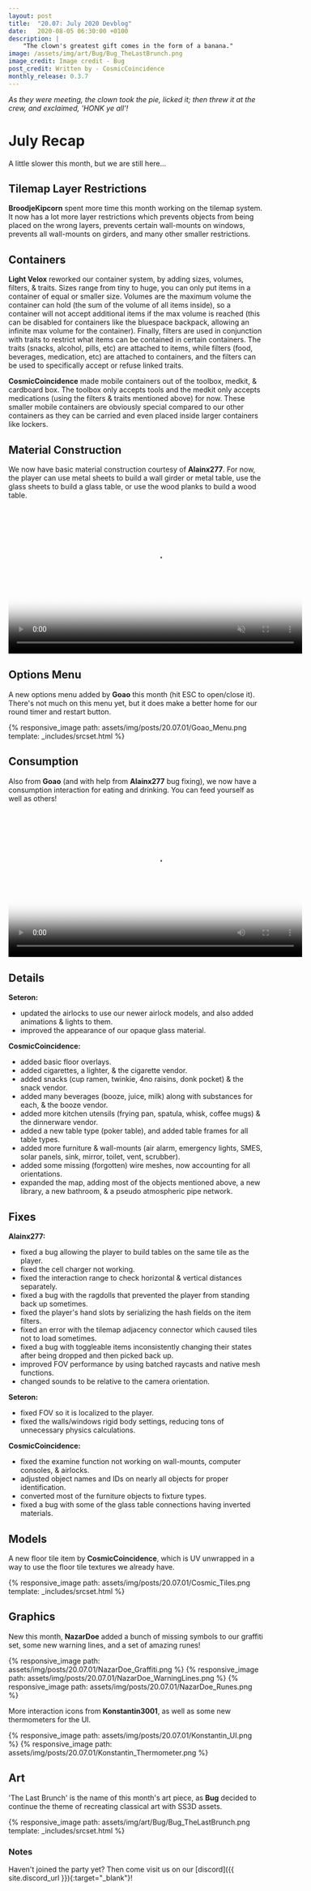 ```yaml
---
layout: post
title:  "20.07: July 2020 Devblog"
date:   2020-08-05 06:30:00 +0100
description: |
    "The clown's greatest gift comes in the form of a banana."
image: /assets/img/art/Bug/Bug_TheLastBrunch.png
image_credit: Image credit - Bug
post_credit: Written by - CosmicCoincidence
monthly_release: 0.3.7
---
```


*As they were meeting, the clown took the pie, licked it; then threw it at the crew, and exclaimed, 'HONK ye all'!*

# July Recap

A little slower this month, but we are still here...

## Tilemap Layer Restrictions

**BroodjeKipcorn** spent more time this month working on the tilemap system. It now has a lot more layer restrictions which prevents objects from being placed on the wrong layers, prevents certain wall-mounts on windows, prevents all wall-mounts on girders, and many other smaller restrictions.

## Containers

**Light Velox** reworked our container system, by adding sizes, volumes, filters, & traits. Sizes range from tiny to huge, you can only put items in a container of equal or smaller size. Volumes are the maximum volume the container can hold (the sum of the volume of all items inside), so a container will not accept additional items if the max volume is reached (this can be disabled for containers like the bluespace backpack, allowing an infinite max volume for the container). Finally, filters are used in conjunction with traits to restrict what items can be contained in certain containers. The traits (snacks, alcohol, pills, etc) are attached to items, while filters (food, beverages, medication, etc) are attached to containers, and the filters can be used to specifically accept or refuse linked traits.

**CosmicCoincidence** made mobile containers out of the toolbox, medkit, & cardboard box. The toolbox only accepts tools and the medkit only accepts medications (using the filters & traits mentioned above) for now. These smaller mobile containers are obviously special compared to our other containers as they can be carried and even placed inside larger containers like lockers.

## Material Construction

We now have basic material construction courtesy of **Alainx277**. For now, the player can use metal sheets to build a wall girder or metal table, use the glass sheets to build a glass table, or use the wood planks to build a wood table.

<video controls muted poster="{{ site.baseurl }}/assets/img/posts/20.07.01/Alain_Construction.png" width="580px">
  <source src="{{ site.baseurl }}/assets/img/posts/20.07.01/Alain_Construction.webm" type="video/webm">
  <source src="{{ site.baseurl }}/assets/img/posts/20.07.01/Alain_Construction.mp4" type="video/mp4">
</video>

## Options Menu

A new options menu added by **Goao** this month (hit ESC to open/close it). There's not much on this menu yet, but it does make a better home for our round timer and restart button.

{% responsive_image path: assets/img/posts/20.07.01/Goao_Menu.png template: _includes/srcset.html %}

## Consumption

Also from **Goao** (and with help from **Alainx277** bug fixing), we now have a consumption interaction for eating and drinking. You can feed yourself as well as others!

<video controls poster="{{ site.baseurl }}/assets/img/posts/20.07.01/Consumption.png" width="580px">
  <source src="{{ site.baseurl }}/assets/img/posts/20.07.01/Consumption.webm" type="video/webm">
  <source src="{{ site.baseurl }}/assets/img/posts/20.07.01/Consumption.mp4" type="video/mp4">
</video>

## Details

**Seteron:**
- updated the airlocks to use our newer airlock models, and also added animations & lights to them.
- improved the appearance of our opaque glass material.

**CosmicCoincidence:**
- added basic floor overlays.
- added cigarettes, a lighter, & the cigarette vendor.
- added snacks (cup ramen, twinkie, 4no raisins, donk pocket) & the snack vendor.
- added many beverages (booze, juice, milk) along with substances for each, & the booze vendor.
- added more kitchen utensils (frying pan, spatula, whisk, coffee mugs) & the dinnerware vendor.
- added a new table type (poker table), and added table frames for all table types.
- added more furniture & wall-mounts (air alarm, emergency lights, SMES, solar panels, sink, mirror, toilet, vent, scrubber).
- added some missing (forgotten) wire meshes, now accounting for all orientations.
- expanded the map, adding most of the objects mentioned above, a new library, a new bathroom, & a pseudo atmospheric pipe network.

## Fixes

**Alainx277:**
- fixed a bug allowing the player to build tables on the same tile as the player.
- fixed the cell charger not working.
- fixed the interaction range to check horizontal & vertical distances separately.
- fixed a bug with the ragdolls that prevented the player from standing back up sometimes.
- fixed the player's hand slots by serializing the hash fields on the item filters.
- fixed an error with the tilemap adjacency connector which caused tiles not to load sometimes.
- fixed a bug with toggleable items inconsistently changing their states after being dropped and then picked back up.
- improved FOV performance by using batched raycasts and native mesh functions.
- changed sounds to be relative to the camera orientation.

**Seteron:**
- fixed FOV so it is localized to the player.
- fixed the walls/windows rigid body settings, reducing tons of unnecessary physics calculations.

**CosmicCoincidence:**
- fixed the examine function not working on wall-mounts, computer consoles, & airlocks.
- adjusted object names and IDs on nearly all objects for proper identification.
- converted most of the furniture objects to fixture types.
- fixed a bug with some of the glass table connections having inverted materials.

## Models

A new floor tile item by **CosmicCoincidence**, which is UV unwrapped in a way to use the floor tile textures we already have.

{% responsive_image path: assets/img/posts/20.07.01/Cosmic_Tiles.png template: _includes/srcset.html %}

## Graphics

New this month, **NazarDoe** added a bunch of missing symbols to our graffiti set, some new warning lines, and a set of amazing runes!

<div class='horizontal-3' markdown='1'>
  {% responsive_image path: assets/img/posts/20.07.01/NazarDoe_Graffiti.png %}
  {% responsive_image path: assets/img/posts/20.07.01/NazarDoe_WarningLines.png %}
  {% responsive_image path: assets/img/posts/20.07.01/NazarDoe_Runes.png %}
</div>

More interaction icons from **Konstantin3001**, as well as some new thermometers for the UI.

<div class='horizontal-2' markdown='1'>
  {% responsive_image path: assets/img/posts/20.07.01/Konstantin_UI.png %}
  {% responsive_image path: assets/img/posts/20.07.01/Konstantin_Thermometer.png %}
</div>

## Art

'The Last Brunch' is the name of this month's art piece, as **Bug** decided to continue the theme of recreating classical art with SS3D assets.

{% responsive_image path: assets/img/art/Bug/Bug_TheLastBrunch.png template: _includes/srcset.html %}

### Notes

Haven't joined the party yet? Then come visit us on our [discord]({{ site.discord_url }}){:target="_blank"}!